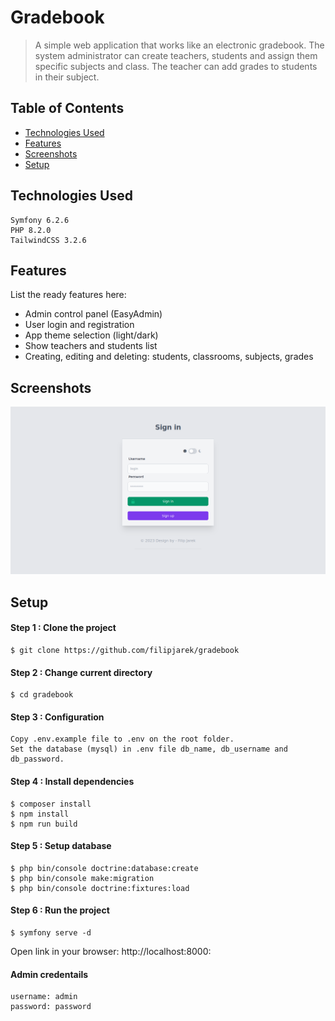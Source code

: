 # Gradebook
> A simple web application that works like an electronic gradebook. The system administrator can create teachers, students and assign them specific subjects and class. The teacher can add grades to students in their subject.

## Table of Contents
* [Technologies Used](#technologies-used)
* [Features](#features)
* [Screenshots](#screenshots)
* [Setup](#setup)

## Technologies Used

    Symfony 6.2.6
    PHP 8.2.0
    TailwindCSS 3.2.6
    
    
## Features
List the ready features here:
- Admin control panel (EasyAdmin)
- User login and registration
- App theme selection (light/dark)
- Show teachers and students list
- Creating, editing and deleting: students, classrooms, subjects, grades

## Screenshots
![Login](./Screenshots/Screenshot_1.png)

## Setup
#### Step 1 : Clone the project
```
$ git clone https://github.com/filipjarek/gradebook
```
#### Step 2 : Change current directory
```
$ cd gradebook
```
#### Step 3 : Configuration
```
Copy .env.example file to .env on the root folder.
Set the database (mysql) in .env file db_name, db_username and db_password.
```
#### Step 4 : Install dependencies
```
$ composer install
$ npm install
$ npm run build
```
#### Step 5 : Setup database
```
$ php bin/console doctrine:database:create
$ php bin/console make:migration
$ php bin/console doctrine:fixtures:load
```
#### Step 6 : Run the project
```
$ symfony serve -d
```
Open link in your browser: http://localhost:8000:

#### Admin credentails
```
username: admin
password: password
```
